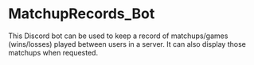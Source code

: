 # MatchupRecords_Bot
 This Discord bot can be used to keep a record of matchups/games (wins/losses) played between users in a server. It can also display those matchups when requested.
